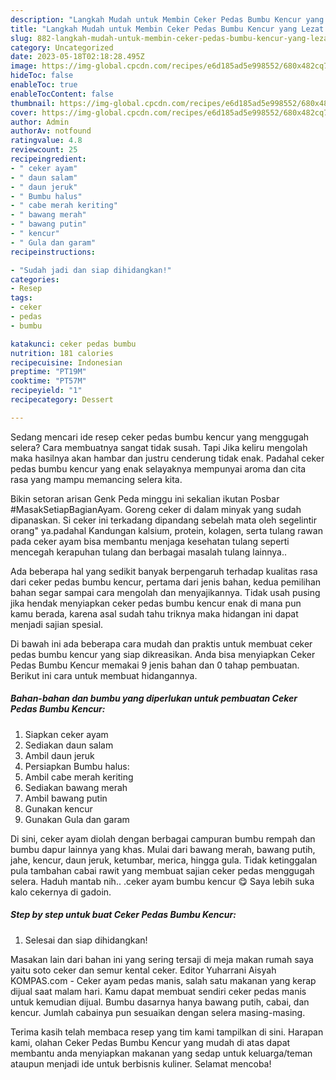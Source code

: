 ```yaml
---
description: "Langkah Mudah untuk Membin Ceker Pedas Bumbu Kencur yang Lezat Sekali"
title: "Langkah Mudah untuk Membin Ceker Pedas Bumbu Kencur yang Lezat Sekali"
slug: 882-langkah-mudah-untuk-membin-ceker-pedas-bumbu-kencur-yang-lezat-sekali
category: Uncategorized
date: 2023-05-18T02:18:28.495Z
image: https://img-global.cpcdn.com/recipes/e6d185ad5e998552/680x482cq70/ceker-pedas-bumbu-kencur-foto-resep-utama.jpg
hideToc: false
enableToc: true
enableTocContent: false
thumbnail: https://img-global.cpcdn.com/recipes/e6d185ad5e998552/680x482cq70/ceker-pedas-bumbu-kencur-foto-resep-utama.jpg
cover: https://img-global.cpcdn.com/recipes/e6d185ad5e998552/680x482cq70/ceker-pedas-bumbu-kencur-foto-resep-utama.jpg
author: Admin
authorAv: notfound
ratingvalue: 4.8
reviewcount: 25
recipeingredient:
- " ceker ayam"
- " daun salam"
- " daun jeruk"
- " Bumbu halus"
- " cabe merah keriting"
- " bawang merah"
- " bawang putin"
- " kencur"
- " Gula dan garam"
recipeinstructions:

- "Sudah jadi dan siap dihidangkan!"
categories:
- Resep
tags:
- ceker
- pedas
- bumbu

katakunci: ceker pedas bumbu 
nutrition: 181 calories
recipecuisine: Indonesian
preptime: "PT19M"
cooktime: "PT57M"
recipeyield: "1"
recipecategory: Dessert

---
```



Sedang mencari ide resep ceker pedas bumbu kencur yang menggugah selera? Cara membuatnya sangat tidak susah. Tapi Jika keliru mengolah maka hasilnya akan hambar dan justru cenderung tidak enak. Padahal ceker pedas bumbu kencur yang enak selayaknya mempunyai aroma dan cita rasa yang mampu memancing selera kita.


Bikin setoran arisan Genk Peda minggu ini sekalian ikutan Posbar #MasakSetiapBagianAyam. Goreng ceker di dalam minyak yang sudah dipanaskan. Si ceker ini terkadang dipandang sebelah mata oleh segelintir orang&#34; ya.padahal Kandungan kalsium, protein, kolagen, serta tulang rawan pada ceker ayam bisa membantu menjaga kesehatan tulang seperti mencegah kerapuhan tulang dan berbagai masalah tulang lainnya..

Ada beberapa hal yang sedikit banyak berpengaruh terhadap kualitas rasa dari ceker pedas bumbu kencur, pertama dari jenis bahan, kedua pemilihan bahan segar sampai cara mengolah dan menyajikannya. Tidak usah pusing jika hendak menyiapkan ceker pedas bumbu kencur enak di mana pun kamu berada, karena asal sudah tahu triknya maka hidangan ini dapat menjadi sajian spesial.


Di bawah ini ada beberapa cara mudah dan praktis untuk membuat ceker pedas bumbu kencur yang siap dikreasikan. Anda bisa menyiapkan Ceker Pedas Bumbu Kencur memakai 9 jenis bahan dan 0 tahap pembuatan. Berikut ini cara untuk membuat hidangannya.

<!--inarticleads1-->

##### Bahan-bahan dan bumbu yang diperlukan untuk pembuatan Ceker Pedas Bumbu Kencur:

1. Siapkan  ceker ayam
1. Sediakan  daun salam
1. Ambil  daun jeruk
1. Persiapkan  Bumbu halus:
1. Ambil  cabe merah keriting
1. Sediakan  bawang merah
1. Ambil  bawang putin
1. Gunakan  kencur
1. Gunakan  Gula dan garam


Di sini, ceker ayam diolah dengan berbagai campuran bumbu rempah dan bumbu dapur lainnya yang khas. Mulai dari bawang merah, bawang putih, jahe, kencur, daun jeruk, ketumbar, merica, hingga gula. Tidak ketinggalan pula tambahan cabai rawit yang membuat sajian ceker pedas menggugah selera. Haduh mantab nih.. .ceker ayam bumbu kencur 😋 Saya lebih suka kalo cekernya di gadoin. 

<!--inarticleads2-->

##### Step by step untuk buat Ceker Pedas Bumbu Kencur:


1. Selesai dan siap dihidangkan!

Masakan lain dari bahan ini yang sering tersaji di meja makan rumah saya yaitu soto ceker dan semur kental ceker. Editor Yuharrani Aisyah KOMPAS.com - Ceker ayam pedas manis, salah satu makanan yang kerap dijual saat malam hari. Kamu dapat membuat sendiri ceker pedas manis untuk kemudian dijual. Bumbu dasarnya hanya bawang putih, cabai, dan kencur. Jumlah cabainya pun sesuaikan dengan selera masing-masing. 

Terima kasih telah membaca resep yang tim kami tampilkan di sini. Harapan kami, olahan Ceker Pedas Bumbu Kencur yang mudah di atas dapat membantu anda menyiapkan makanan yang sedap untuk keluarga/teman ataupun menjadi ide untuk berbisnis kuliner. Selamat mencoba!
